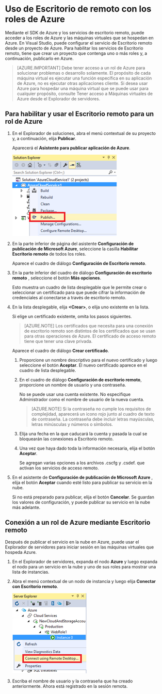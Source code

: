<properties 
   pageTitle="Uso de Escritorio remoto con roles de Azure | Microsoft Azure"
   description="Uso de Escritorio de remoto con los roles de Azure"
   services="visual-studio-online"
   documentationCenter="na"
   authors="TomArcher"
   manager="douge"
   editor="" />
<tags 
   ms.service="multiple"
   ms.devlang="multiple"
   ms.topic="article"
   ms.tgt_pltfrm="na"
   ms.workload="na"
   ms.date="08/15/2016"
   ms.author="tarcher" />

# Uso de Escritorio de remoto con los roles de Azure

Mediante el SDK de Azure y los servicios de escritorio remoto, puede acceder a los roles de Azure y las máquinas virtuales que se hospedan en Azure. En Visual Studio, puede configurar el servicio de Escritorio remoto desde un proyecto de Azure. Para habilitar los servicios de Escritorio remoto, tiene que crear un proyecto que contenga uno o más roles y, a continuación, publicarlo en Azure.

>[AZURE.IMPORTANT] Debe tener acceso a un rol de Azure para solucionar problemas o desarrollo solamente. El propósito de cada máquina virtual es ejecutar una función específica en su aplicación de Azure, no es ejecutar otras aplicaciones cliente. Si desea usar Azure para hospedar una máquina virtual que se puede usar para cualquier propósito, consulte Tener acceso a Máquinas virtuales de Azure desde el Explorador de servidores.

## Para habilitar y usar el Escritorio remoto para un rol de Azure

1. En el Explorador de soluciones, abra el menú contextual de su proyecto y, a continuación, elija **Publicar**.

    Aparecerá el **Asistente para publicar aplicación de Azure**.

    ![Publicar el comando para un proyecto de servicio en la nube](./media/vs-azure-tools-remote-desktop-roles/IC799161.png)

1. En la parte inferior de página del asistente **Configuración de publicación de Microsoft Azure**, seleccione la casilla **Habilitar Escritorio remoto** de todos los roles.

    Aparece el cuadro de diálogo **Configuración de Escritorio remoto**.

1. En la parte inferior del cuadro de diálogo **Configuración de escritorio remoto** , seleccione el botón **Más opciones**.
 
    Esto muestra un cuadro de lista desplegable que le permite crear o seleccionar un certificado para que puede cifrar la información de credenciales al conectarse a través de escritorio remoto.

1. En la lista desplegable, elija **&lt;Crear>**, o elija uno existente en la lista.

    Si elige un certificado existente, omita los pasos siguientes.

    >[AZURE.NOTE] Los certificados que necesita para una conexión de escritorio remoto son distintos de los certificados que se usan para otras operaciones de Azure. El certificado de acceso remoto tiene que tener una clave privada.

    Aparece el cuadro de diálogo **Crear certificado**.

    1. Proporcione un nombre descriptivo para el nuevo certificado y luego seleccione el botón **Aceptar**. El nuevo certificado aparece en el cuadro de lista desplegable.

    1. En el cuadro de diálogo **Configuración de escritorio remoto**, proporcione un nombre de usuario y una contraseña.
    
        No se puede usar una cuenta existente. No especifique Administrador como el nombre de usuario de la nueva cuenta.

        >[AZURE.NOTE] Si la contraseña no cumple los requisitos de complejidad, aparecerá un icono rojo junto al cuadro de texto de contraseña. La contraseña debe incluir letras mayúsculas, letras minúsculas y números o símbolos.

    1. Elija una fecha en la que caducará la cuenta y pasada la cual se bloquearán las conexiones a Escritorio remoto.

    1. Una vez que haya dado toda la información necesaria, elija el botón **Aceptar**.
    
        Se agregan varias opciones a los archivos .cscfg y .csdef. que activan los servicios de acceso remoto.

1. En el asistente de **Configuración de publicación de Microsoft Azure** , elija el botón **Aceptar** cuando esté listo para publicar su servicio en la nube.

    Si no está preparado para publicar, elija el botón **Cancelar**. Se guardan los valores de configuración, y puede publicar su servicio en la nube más adelante.

## Conexión a un rol de Azure mediante Escritorio remoto

Después de publicar el servicio en la nube en Azure, puede usar el Explorador de servidores para iniciar sesión en las máquinas virtuales que hospeda Azure.

1. En el Explorador de servidores, expanda el nodo **Azure** y luego expanda el nodo para un servicio en la nube y uno de sus roles para mostrar una lista de instancias.

1. Abra el menú contextual de un nodo de instancia y luego elija **Conectar con Escritorio remoto**.

    ![Conexión a través del escritorio remoto](./media/vs-azure-tools-remote-desktop-roles/IC799162.png)

1. Escriba el nombre de usuario y la contraseña que ha creado anteriormente. Ahora está registrado en la sesión remota.

<!---HONumber=AcomDC_0817_2016-->